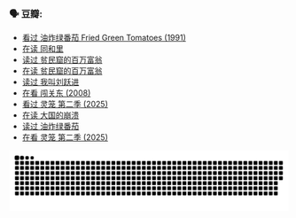 
### 🗣 豆瓣:

<!-- DOUBAN-ACTIVITIES:START -->
- [看过 油炸绿番茄 Fried Green Tomatoes‎ (1991)](https://www.douban.com/doubanapp/dispatch?uri=%2Fstatus%2F7207707527%2F%3F_spm_id%3DMTM2MDY5MjM4&_i=61078047)
- [在读 同和里](https://www.douban.com/doubanapp/dispatch?uri=%2Fstatus%2F7149390352%2F%3F_spm_id%3DMTM2MDY5MjM4&_i=61078047)
- [读过 贫民窟的百万富翁](https://www.douban.com/doubanapp/dispatch?uri=%2Fstatus%2F7149387204%2F%3F_spm_id%3DMTM2MDY5MjM4&_i=61078047)
- [在读 贫民窟的百万富翁](https://www.douban.com/doubanapp/dispatch?uri=%2Fstatus%2F6975617616%2F%3F_spm_id%3DMTM2MDY5MjM4&_i=61078047)
- [读过 我叫刘跃进](https://www.douban.com/doubanapp/dispatch?uri=%2Fstatus%2F6975596034%2F%3F_spm_id%3DMTM2MDY5MjM4&_i=61078048)
- [在看 闯关东‎ (2008)](https://www.douban.com/doubanapp/dispatch?uri=%2Fstatus%2F6940632597%2F%3F_spm_id%3DMTM2MDY5MjM4&_i=61078048)
- [看过 灵笼 第二季‎ (2025)](https://www.douban.com/doubanapp/dispatch?uri=%2Fstatus%2F6934873885%2F%3F_spm_id%3DMTM2MDY5MjM4&_i=61078048)
- [在读 大国的崩溃](https://www.douban.com/doubanapp/dispatch?uri=%2Fstatus%2F6896407828%2F%3F_spm_id%3DMTM2MDY5MjM4&_i=61078048)
- [读过 油炸绿番茄](https://www.douban.com/doubanapp/dispatch?uri=%2Fstatus%2F6896362495%2F%3F_spm_id%3DMTM2MDY5MjM4&_i=61078048)
- [在看 灵笼 第二季‎ (2025)](https://www.douban.com/doubanapp/dispatch?uri=%2Fstatus%2F6874910908%2F%3F_spm_id%3DMTM2MDY5MjM4&_i=61078048)
<!-- DOUBAN-ACTIVITIES:END -->


![Snake animation](https://raw.githubusercontent.com/w940853815/w940853815/output/github-contribution-grid-snake.svg)

<!--
**w940853815/w940853815** is a ✨ _special_ ✨ repository because its `README.md` (this file) appears on your GitHub profile.

Here are some ideas to get you started:

- 🔭 I’m currently working on ...
- 🌱 I’m currently learning ...
- 👯 I’m looking to collaborate on ...
- 🤔 I’m looking for help with ...
- 💬 Ask me about ...
- 📫 How to reach me: ...
- 😄 Pronouns: ...
- ⚡ Fun fact: ...
-->
